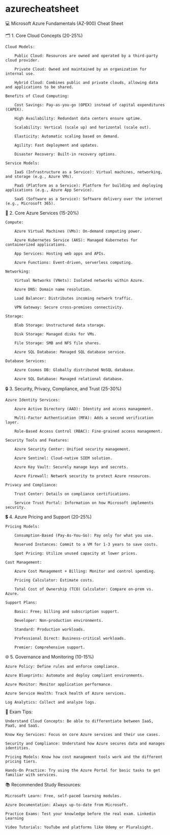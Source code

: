 # azurecheatsheet
💻 Microsoft Azure Fundamentals (AZ-900) Cheat Sheet

🗂️ 1. Core Cloud Concepts (20-25%)

    Cloud Models:

        Public Cloud: Resources are owned and operated by a third-party cloud provider.

        Private Cloud: Owned and maintained by an organization for internal use.

        Hybrid Cloud: Combines public and private clouds, allowing data and applications to be shared.

    Benefits of Cloud Computing:

        Cost Savings: Pay-as-you-go (OPEX) instead of capital expenditures (CAPEX).

        High Availability: Redundant data centers ensure uptime.

        Scalability: Vertical (scale up) and horizontal (scale out).

        Elasticity: Automatic scaling based on demand.

        Agility: Fast deployment and updates.

        Disaster Recovery: Built-in recovery options.

    Service Models:

        IaaS (Infrastructure as a Service): Virtual machines, networking, and storage (e.g., Azure VMs).

        PaaS (Platform as a Service): Platform for building and deploying applications (e.g., Azure App Service).

        SaaS (Software as a Service): Software delivery over the internet (e.g., Microsoft 365).

🔗 2. Core Azure Services (15-20%)

    Compute:

        Azure Virtual Machines (VMs): On-demand computing power.

        Azure Kubernetes Service (AKS): Managed Kubernetes for containerized applications.

        App Services: Hosting web apps and APIs.

        Azure Functions: Event-driven, serverless computing.

    Networking:

        Virtual Networks (VNets): Isolated networks within Azure.

        Azure DNS: Domain name resolution.

        Load Balancer: Distributes incoming network traffic.

        VPN Gateway: Secure cross-premises connectivity.

    Storage:

        Blob Storage: Unstructured data storage.

        Disk Storage: Managed disks for VMs.

        File Storage: SMB and NFS file shares.

        Azure SQL Database: Managed SQL database service.

    Database Services:

        Azure Cosmos DB: Globally distributed NoSQL database.

        Azure SQL Database: Managed relational database.

🔒 3. Security, Privacy, Compliance, and Trust (25-30%)

    Azure Identity Services:

        Azure Active Directory (AAD): Identity and access management.

        Multi-Factor Authentication (MFA): Adds a second verification layer.

        Role-Based Access Control (RBAC): Fine-grained access management.

    Security Tools and Features:

        Azure Security Center: Unified security management.

        Azure Sentinel: Cloud-native SIEM solution.

        Azure Key Vault: Securely manage keys and secrets.

        Azure Firewall: Network security to protect Azure resources.

    Privacy and Compliance:

        Trust Center: Details on compliance certifications.

        Service Trust Portal: Information on how Microsoft implements security.

💲 4. Azure Pricing and Support (20-25%)

    Pricing Models:

        Consumption-Based (Pay-As-You-Go): Pay only for what you use.

        Reserved Instances: Commit to a VM for 1-3 years to save costs.

        Spot Pricing: Utilize unused capacity at lower prices.

    Cost Management:

        Azure Cost Management + Billing: Monitor and control spending.

        Pricing Calculator: Estimate costs.

        Total Cost of Ownership (TCO) Calculator: Compare on-prem vs. Azure.

    Support Plans:

        Basic: Free; billing and subscription support.

        Developer: Non-production environments.

        Standard: Production workloads.

        Professional Direct: Business-critical workloads.

        Premier: Comprehensive support.

🌐 5. Governance and Monitoring (10-15%)

    Azure Policy: Define rules and enforce compliance.

    Azure Blueprints: Automate and deploy compliant environments.

    Azure Monitor: Monitor application performance.

    Azure Service Health: Track health of Azure services.

    Log Analytics: Collect and analyze logs.

🧠 Exam Tips:

    Understand Cloud Concepts: Be able to differentiate between IaaS, PaaS, and SaaS.

    Know Key Services: Focus on core Azure services and their use cases.

    Security and Compliance: Understand how Azure secures data and manages identities.

    Pricing Models: Know how cost management tools work and the different pricing tiers.

    Hands-On Practice: Try using the Azure Portal for basic tasks to get familiar with services.

📚 Recommended Study Resources:

    Microsoft Learn: Free, self-paced learning modules.

    Azure Documentation: Always up-to-date from Microsoft.

    Practice Exams: Test your knowledge before the real exam. Linkedin Learning

    Video Tutorials: YouTube and platforms like Udemy or Pluralsight.
